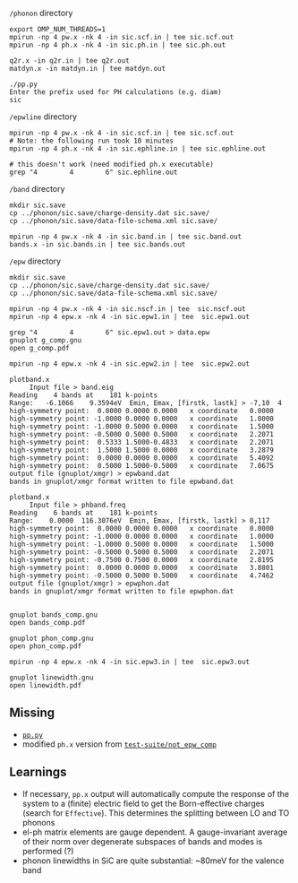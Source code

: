 `/phonon` directory
```
export OMP_NUM_THREADS=1
mpirun -np 4 pw.x -nk 4 -in sic.scf.in | tee sic.scf.out
mpirun -np 4 ph.x -nk 4 -in sic.ph.in | tee sic.ph.out

q2r.x -in q2r.in | tee q2r.out
matdyn.x -in matdyn.in | tee matdyn.out

./pp.py
Enter the prefix used for PH calculations (e.g. diam)
sic
```

`/epwline` directory
```
mpirun -np 4 pw.x -nk 4 -in sic.scf.in | tee sic.scf.out
# Note: the following run took 10 minutes
mpirun -np 4 ph.x -nk 4 -in sic.ephline.in | tee sic.ephline.out

# this doesn't work (need modified ph.x executable)
grep "4        4        6" sic.ephline.out

```


`/band` directory
```
mkdir sic.save
cp ../phonon/sic.save/charge-density.dat sic.save/
cp ../phonon/sic.save/data-file-schema.xml sic.save/

mpirun -np 4 pw.x -nk 4 -in sic.band.in | tee sic.band.out
bands.x -in sic.bands.in | tee sic.bands.out
```

`/epw` directory
```
mkdir sic.save
cp ../phonon/sic.save/charge-density.dat sic.save/
cp ../phonon/sic.save/data-file-schema.xml sic.save/

mpirun -np 4 pw.x -nk 4 -in sic.nscf.in | tee  sic.nscf.out
mpirun -np 4 epw.x -nk 4 -in sic.epw1.in | tee  sic.epw1.out

grep "4        4        6" sic.epw1.out > data.epw
gnuplot g_comp.gnu
open g_comp.pdf

mpirun -np 4 epw.x -nk 4 -in sic.epw2.in | tee  sic.epw2.out

plotband.x
     Input file > band.eig
Reading    4 bands at    181 k-points
Range:   -6.1066    9.3594eV  Emin, Emax, [firstk, lastk] > -7,10  4
high-symmetry point:  0.0000 0.0000 0.0000   x coordinate   0.0000
high-symmetry point: -1.0000 0.0000 0.0000   x coordinate   1.0000
high-symmetry point: -1.0000 0.5000 0.0000   x coordinate   1.5000
high-symmetry point: -0.5000 0.5000 0.5000   x coordinate   2.2071
high-symmetry point:  0.5333 1.5000-0.4833   x coordinate   2.2071
high-symmetry point:  1.5000 1.5000 0.0000   x coordinate   3.2879
high-symmetry point:  0.0000 0.0000 0.0000   x coordinate   5.4092
high-symmetry point:  0.5000 1.5000-0.5000   x coordinate   7.0675
output file (gnuplot/xmgr) > epwband.dat
bands in gnuplot/xmgr format written to file epwband.dat

plotband.x
     Input file > phband.freq
Reading    6 bands at    181 k-points
Range:    0.0000  116.3076eV  Emin, Emax, [firstk, lastk] > 0,117
high-symmetry point:  0.0000 0.0000 0.0000   x coordinate   0.0000
high-symmetry point: -1.0000 0.0000 0.0000   x coordinate   1.0000
high-symmetry point: -1.0000 0.5000 0.0000   x coordinate   1.5000
high-symmetry point: -0.5000 0.5000 0.5000   x coordinate   2.2071
high-symmetry point: -0.7500 0.7500 0.0000   x coordinate   2.8195
high-symmetry point:  0.0000 0.0000 0.0000   x coordinate   3.8801
high-symmetry point: -0.5000 0.5000 0.5000   x coordinate   4.7462
output file (gnuplot/xmgr) > epwphon.dat
bands in gnuplot/xmgr format written to file epwphon.dat


gnuplot bands_comp.gnu
open bands_comp.pdf

gnuplot phon_comp.gnu
open phon_comp.pdf

mpirun -np 4 epw.x -nk 4 -in sic.epw3.in | tee  sic.epw3.out

gnuplot linewidth.gnu
open linewidth.pdf

```

## Missing

 * [`pp.py`](https://gitlab.com/QEF/q-e/-/raw/develop/EPW/bin/pp.py)
 * modified `ph.x` version from [`test-suite/not_epw_comp`](https://gitlab.com/QEF/q-e/-/tree/develop/test-suite/not_epw_comp)


## Learnings

 * If necessary, `pp.x` output will automatically compute the response of the system to a (finite) electric field to get the Born-effective charges (search for `Effective`).
   This determines the splitting between LO and TO phonons
 * el-ph matrix elements are gauge dependent.
   A gauge-invariant average of their norm over degenerate subspaces of bands and modes is performed (?)
 * phonon linewidths in SiC are quite substantial: ~80meV for the valence band
